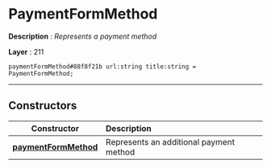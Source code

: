 # PaymentFormMethod

**Description** : *Represents a payment method*

**Layer** : 211

```tl
paymentFormMethod#88f8f21b url:string title:string = PaymentFormMethod;
```

---

## Constructors

| Constructor | Description |
| :---: | :--- |
| [**paymentFormMethod**](constructor/paymentFormMethod) | Represents an additional payment method |
